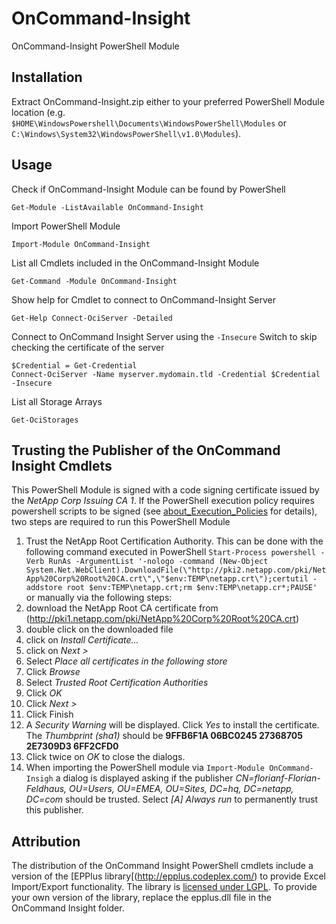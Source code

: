 OnCommand-Insight
=================

OnCommand-Insight PowerShell Module

Installation
------------

Extract OnCommand-Insight.zip either to your preferred PowerShell Module location (e.g. `$HOME\WindowsPowershell\Documents\WindowsPowerShell\Modules` or `C:\Windows\System32\WindowsPowerShell\v1.0\Modules`).

Usage
-----

Check if OnCommand-Insight Module can be found by PowerShell

    Get-Module -ListAvailable OnCommand-Insight
    
Import PowerShell Module
	
    Import-Module OnCommand-Insight
    
List all Cmdlets included in the OnCommand-Insight Module
	
    Get-Command -Module OnCommand-Insight
	
Show help for Cmdlet to connect to OnCommand-Insight Server
    
    Get-Help Connect-OciServer -Detailed
	
Connect to OnCommand Insight Server using the `-Insecure` Switch to skip checking the certificate of the server
    
    $Credential = Get-Credential
    Connect-OciServer -Name myserver.mydomain.tld -Credential $Credential -Insecure
    
List all Storage Arrays

    Get-OciStorages

Trusting the Publisher of the OnCommand Insight Cmdlets
-------------------------------------------------------

This PowerShell Module is signed with a code signing certificate issued by the *NetApp Corp Issuing CA 1*. If the PowerShell execution policy requires powershell scripts to be signed (see [about_Execution_Policies](technet.microsoft.com/library/hh847748.aspx) for details), two steps are required to run this PowerShell Module

1. Trust the NetApp Root Certification Authority. This can be done with the following command executed in PowerShell `Start-Process powershell -Verb RunAs -ArgumentList '-nologo -command (New-Object System.Net.WebClient).DownloadFile(\"http://pki2.netapp.com/pki/NetApp%20Corp%20Root%20CA.crt\",\"$env:TEMP\netapp.crt\");certutil -addstore root $env:TEMP\netapp.crt;rm $env:TEMP\netapp.cr*;PAUSE'` or manually via the following steps:
  1. download the NetApp Root CA certificate from (http://pki1.netapp.com/pki/NetApp%20Corp%20Root%20CA.crt)
  2. double click on the downloaded file
  3. click on *Install Certificate...*
  4. click on *Next >*
  5. Select *Place all certificates in the following store*
  6. Click *Browse*
  7. Select *Trusted Root Certification Authorities*
  8. Click *OK*
  9. Click *Next >*
  10. Click Finish
  11. A *Security Warning* will be displayed. Click *Yes* to install the certificate. The *Thumbprint (sha1)* should be **9FFB6F1A 06BC0245 27368705 2E7309D3 6FF2CFD0**
  12. Click twice on *OK* to close the dialogs.
2. When importing the PowerShell module via `Import-Module OnCommand-Insigh` a dialog is displayed asking if the publisher *CN=florianf-Florian-Feldhaus, OU=Users, OU=EMEA, OU=Sites, DC=hq, DC=netapp, DC=com* should be trusted. Select *[A] Always run* to permanently trust this publisher.

Attribution
-----------

The distribution of the OnCommand Insight PowerShell cmdlets include a version of the [EPPlus library[(http://epplus.codeplex.com/) to provide Excel Import/Export functionality. The library is [licensed under LGPL](http://epplus.codeplex.com/license). To provide your own version of the library, replace the epplus.dll file in the OnCommand Insight folder.